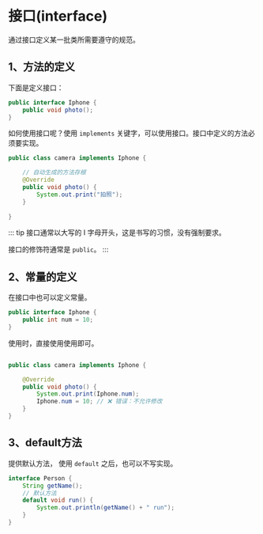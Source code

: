 # 接口(interface)

通过接口定义某一批类所需要遵守的规范。



## 1、方法的定义

下面是定义接口：

```java
public interface Iphone {
    public void photo();
}
```

如何使用接口呢？使用 `implements` 关键字，可以使用接口。接口中定义的方法必须要实现。

```java
public class camera implements Iphone {

	// 自动生成的方法存根
	@Override
	public void photo() {
		System.out.print("拍照");
	}
	
}
```

::: tip
接口通常以大写的 I 字母开头，这是书写的习惯，没有强制要求。

接口的修饰符通常是 `public`。
:::



## 2、常量的定义

在接口中也可以定义常量。

```java
public interface Iphone {
    public int num = 10;
}
```

使用时，直接使用使用即可。

```java

public class camera implements Iphone {

	@Override
	public void photo() {
		System.out.print(Iphone.num);
        Iphone.num = 10; // ❌ 错误：不允许修改
	}
}
```



## 3、default方法

 提供默认方法， 使用 `default` 之后，也可以不写实现。

```java
interface Person {
    String getName();
    // 默认方法
    default void run() {
        System.out.println(getName() + " run");
    }
}
```

